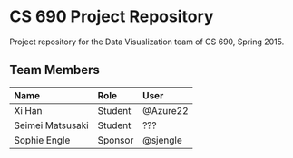 # CS 690 Project Repository
Project repository for the Data Visualization team of CS 690, Spring 2015.

## Team Members

| Name             | Role    | User     |
|:-----------------|:--------|:---------|
| Xi Han           | Student | @Azure22 |
| Seimei Matsusaki | Student | ???      |
| Sophie Engle     | Sponsor | @sjengle |
